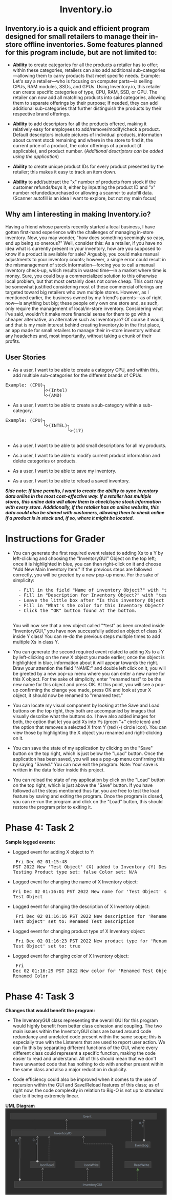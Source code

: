 <center> 

# **Inventory.io**

</center>

## Inventory.io is a quick and efficient program designed for small retailers to manage their in-store offline inventories. Some features planned for this program include, but are not limited to:
	
- **Ability** to create categories for all the products a retailer has to offer; within these categories, retailers can also add additional sub-categories—allowing them to carry products that meet specific needs.
 Example: Let's say a retailer—who is focusing on computer parts—is selling CPUs, RAM modules, SSDs, and GPUs. Using Inventory.io, this retailer can create specific categories of type, CPU, RAM, SSD, or GPU. The retailer can now add all matching products into said categories, allowing them to separate offerings by their purpose; If needed, they can add additional sub-categories that further distinguish the products by their respective brand offerings.

<space>

- **Ability** to add descriptors for all the products offered, making it relatively easy for employees to add/remove/modify/check a product. Default descriptors include pictures of individual products, information about current stock remaining and where in the store to find it, the current price of a product, the color offerings of a product (if applicable), and product number. (*Additional descriptors can be added using the application*)

<space>

- **Ability** to create unique product IDs for every product presented by the retailer; this makes it easy to track an item down.

<space>

- **Ability** to add/subtract the "x" number of products from stock if the customer refunds/buys it, either by inputting the product ID and "x" number refunded/purchased or allowing a scanner to autofill data. (Scanner autofill is an idea I want to explore, but not my main focus)

## Why am I interesting in making Inventory.io? 
Having a friend whose parents recently started a local business, I have gotten first-hand experience with the challenges of managing in-store inventory. Now, you may wonder, "how does something seemingly so easy, end up being so onerous?" Well, consider this: As a retailer, if you have no idea what is currently present in your inventory, how are you supposed to know if a product is available for sale? 
Arguably, you could make manual adjustments to your inventory counts; however, a single error could result in the mismanagement of stock information—forcing you to call a manual inventory check-up, which results in wasted time—in a market where time is money. Sure, you could buy a commercialized solution to this otherwise local problem, but that most certainly does not come cheap. This cost may be somewhat justified considering most of these commercial offerings are targeted toward big retailers who own multiple stores.
However, as I mentioned earlier, the business owned by my friend's parents—as of right now—is anything but big; these people only own one store and, as such, only require the management of local/in-store inventory. Considering what I've said, wouldn't it make more financial sense for them to go with a cheaper alternative, an alternative such as Inventory.io? Of course it would, and that is my main interest behind creating Inventory.io in the first place, an app made for small retailers to manage their in-store inventory without any headaches and, most importantly, without taking a chunk of their profits.
## User Stories

- As a user, I want to be able to create a category CPU, and within this, add multiple sub-categories for the different brands of CPUs. 
<pre>
Example: (CPU)┐
              ├>(Intel)	
              └>(AMD)
</pre>	
- As a user, I want to be able to create a sub-category within a sub-category. 
<pre>
Example: (CPU)┐             
              └>(INTEL)┐	
                       └>(i7)
													
</pre>

- As a user, I want to be able to add small descriptions for all my products.

- As a user, I want to be able to modify current product information and delete categories or products.

- As a user, I want to be able to save my inventory.

- As a user, I want to be able to reload a saved inventory.

***Side note: If time permits, I want to create the ability to sync inventory data online in the most cost-effective way. If a retailer has multiple stores, this online data will allow them to check/sync stock information with every store. Additionally, if the retailer has an online website, this data could also be shared with customers, allowing them to check online if a product is in stock and, if so, where it might be located.***

# Instructions for Grader

- You can generate the first required event related to adding Xs to a Y by left-clicking and choosing the "InventoryGUI" Object on the top left; once it is highlighted in blue, you can then right-click on it and choose "Add New Main Inventory Item." If the previous steps are followed correctly, you will be greeted by a new pop-up menu. 
	For the sake of simplicity: 
	<pre>
	- Fill in the field "Name of inventory Object?" with "test"
	- Fill in "Description for Inventory Object?" with "testing test" 
	- Leave the little box after "Is this inventory Object a product?" unchecked. 
	- Fill in "What's the color for this Inventory Object? (N/A if not applicable)" with "N/A"
	- Click the "OK" button found at the bottom.
	</pre>
	
	<space> 
	
	You will now see that a new object called "*test" as been created inside "InventoryGUI," you have now successfully added an object of class X inside Y class! You can re-do the previous steps multiple times to add multiple Xs in class Y.
	
	
	
- You can generate the second required event related to adding Xs to a Y by left-clicking on the new X object you made earlier; once the object is highlighted in blue, information about it will appear towards the right. Draw your attention the field "NAME:" and double left click on it, you will be greeted by a new pop-up menu where you can enter a new name for this X object. For the sake of simplicity, enter "renamed test" to be the new name for this object and press OK. At this point, you will see a pop-up confirming the change you made, press OK and look at your X object, it should now be renamed to "renamed test."

<space>

- You can locate my visual component by looking at the Save and Load buttons on the top right, they both are accompanied by images that visually describe what the buttons do. I have also added images for both, the option that let you add Xs into Ys (green "+" circle icon) and the option that removes a selected X from Y (red (-) circle icon). You can view those by highlighting the X object you renamed and right-clicking on it.
  
<space>
  
- You can save the state of my application by clicking on the "Save" button on the top right, which is just below the "Load" button. Once the application has been saved, you will see a pop-up menu confirming this by saying "Saved." You can now exit the program. Note: Your save is written in the data folder inside this project. 

<space>

- You can reload the state of my application by click on the "Load" button on the top right, which is just above the "Save" button. If you have followed all the steps mentioned thus far, you are free to test the load feature by saving and exiting the program. Once the program is closed, you can re-run the program and click on the "Load" button, this should restore the program prior to exiting it.


# Phase 4: Task 2

**Sample logged events:**

- Logged event for adding X object to Y:<pre>
Fri Dec 02 01:15:48 PST 2022
New 'Test Object' (X) added to Inventory (Y)
Description set: Testing
Product type set: false
Color set: N/A</pre>

- Logged event for changing the name of X Inventory object:<pre>
Fri Dec 02 01:16:01 PST 2022
New name for 'Test Object' set to: Renamed Test Object</pre>

- Logged event for changing the description of X Inventory object:<pre>
Fri Dec 02 01:16:16 PST 2022
New description for 'Renamed Test Object' set to: Renamed Test Description</pre>

- Logged event for changing product type of X Inventory object:<pre>
Fri Dec 02 01:16:23 PST 2022
New product type for 'Renamed Test Object' set to: true</pre>

- Logged event for changing color of X Inventory object:<pre>
Fri Dec 02 01:16:29 PST 2022
New color for 'Renamed Test Object' set to: Renamed Color</pre>

# Phase 4: Task 3

**Changes that would benefit the program:**

- The InventoryGUI class representing the overall GUI for this program would highly benefit from better class cohesion and coupling. The two main issues within the InventoryGUI class are based around code redundancy and unrelated code present within the same scope; this is especially true with the Listeners that are used to report user action. We can fix this by separating different functions of the GUI, where every different class could represent a specific function, making the code easier to read and understand. All of this should mean that we don't have unwanted code that has nothing to do with another present within the same class and also a major reduction in duplicity. 

<space> 

- Code efficiency could also be improved when it comes to the use of recursion within the GUI and Save/Reload features of this class; as of right now, the code complexity in relation to Big-O is not up to standard due to it being extremely linear.

<space> 

**UML Diagram**
![](UML_Design_Diagram.png)
